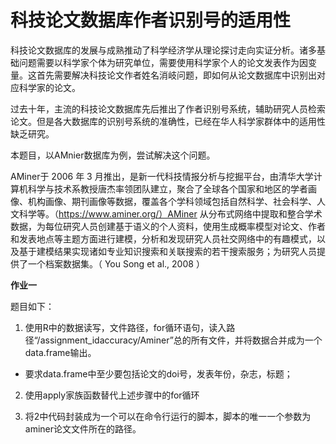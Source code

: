 # 科技论文数据库作者识别号的适用性

科技论文数据库的发展与成熟推动了科学经济学从理论探讨走向实证分析。诸多基础问题需要以科学家个体为研究单位，需要使用科学家个人的论文发表作为因变量。这首先需要解决科技论文作者姓名消岐问题，即如何从论文数据库中识别出对应科学家的论文。

过去十年，主流的科技论文数据库先后推出了作者识别号系统，辅助研究人员检索论文。但是各大数据库的识别号系统的准确性，已经在华人科学家群体中的适用性缺乏研究。

本题目，以AMnier数据库为例，尝试解决这个问题。

AMiner于 2006 年 3 月推出，是新一代科技情报分析与挖掘平台，由清华大学计算机科学与技术系教授唐杰率领团队建立，聚合了全球各个国家和地区的学者画像、机构画像、期刊画像等数据，覆盖各个学科领域包括自然科学、社会科学、人文科学等。（https://www.aminer.org/）AMiner 从分布式网络中提取和整合学术数据，为每位研究人员创建基于语义的个人资料，使用生成概率模型对论文、作者和发表地点等主题方面进行建模，分析和发现研究人员社交网络中的有趣模式，以及基于建模结果实现诸如专业知识搜索和关联搜索的若干搜索服务；为研究人员提供了一个档案数据集。（ You Song et al., 2008 ）

**作业一**

题目如下：

1. 使用R中的数据读写，文件路径，for循环语句，读入路径“/assignment_idaccuracy/Aminer”总的所有文件，并将数据合并成为一个data.frame输出。

  - 要求data.frame中至少要包括论文的doi号，发表年份，杂志，标题；

2. 使用apply家族函数替代上述步骤中的for循环

3. 将2中代码封装成为一个可以在命令行运行的脚本，脚本的唯一一个参数为aminer论文文件所在的路径。

